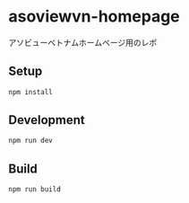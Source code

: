 # asoviewvn-homepage
アソビューベトナムホームページ用のレポ

## Setup

```bash
npm install
```

## Development

```bash
npm run dev
```


## Build

```bash
npm run build
```